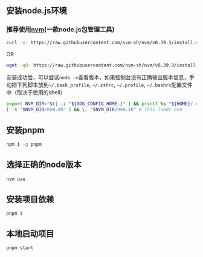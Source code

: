 ## 安装node.js环境

### 推荐使用[nvm](https://github.com/nvm-sh/nvm)(一款node.js包管理工具)

```bash
curl -o- https://raw.githubusercontent.com/nvm-sh/nvm/v0.39.3/install.sh | bash
```

OR

```bash
wget -qO- https://raw.githubusercontent.com/nvm-sh/nvm/v0.39.3/install.sh | bash
```

安装成功后，可以尝试`node -v`查看版本，如果控制台没有正确输出版本信息，手动把下列脚本放到`~/.bash_profile`, `~/.zshrc`, `~/.profile`, `~/.bashrc`配置文件中（取决于使用的shell）

```bash
export NVM_DIR="$([ -z "${XDG_CONFIG_HOME-}" ] && printf %s "${HOME}/.nvm" || printf %s "${XDG_CONFIG_HOME}/nvm")"
[ -s "$NVM_DIR/nvm.sh" ] && \. "$NVM_DIR/nvm.sh" # This loads nvm
```

## 安装pnpm

```bash
npm i -g pnpm
```

## 选择正确的node版本

```bash
nvm use
```

## 安装项目依赖

```
pnpm i
```

## 本地启动项目

```
pnpm start
```
